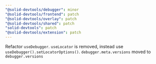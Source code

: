 ```yaml
---
"@solid-devtools/debugger": minor
"@solid-devtools/frontend": patch
"@solid-devtools/overlay": patch
"@solid-devtools/shared": patch
"solid-devtools": patch
"@solid-devtools/extension": patch
---
```


Refactor `useDebugger`.
`useLocator` is removed, instead use `useDebugger().setLocatorOptions()`.
`debugger.meta.versions` moved to `debugger.versions`
